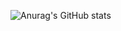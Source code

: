 
![Anurag's GitHub stats](https://github-readme-stats.vercel.app/api?username=anuraghazra&show_icons=true&theme=merko)


